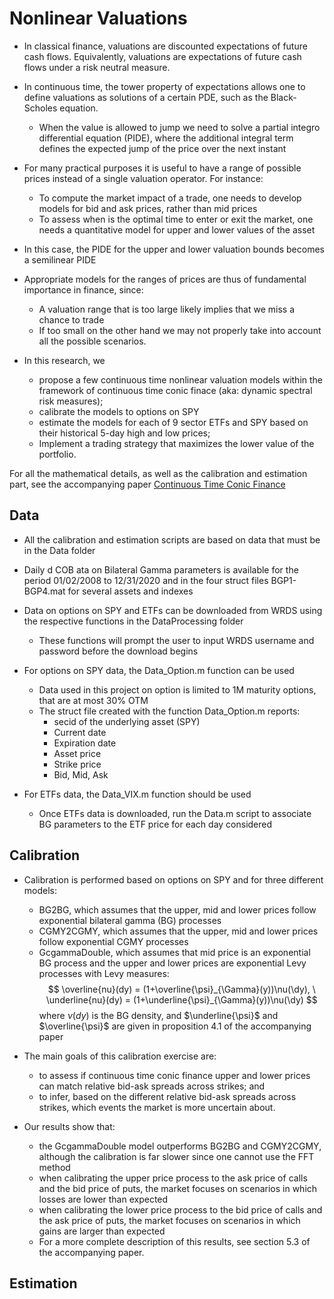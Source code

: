 # Nonlinear Valuations

- In classical finance, valuations are discounted expectations of future cash flows. Equivalently, valuations are expectations of future cash flows under a risk neutral measure.

- In continuous time, the tower property of expectations allows one to define valuations as solutions of a certain PDE, such as the Black-Scholes equation.
  - When the value is allowed to jump we need to solve a partial integro differential equation (PIDE), where the additional integral term defines the expected jump of the price over the next instant

- For many practical purposes it is useful to have a range of possible prices instead of a single valuation operator. For instance:
  - To compute the market impact of a trade, one needs to develop models for bid and ask prices, rather than mid prices
  - To assess when is the optimal time to enter or exit the market, one needs a quantitative model for upper and lower values of the asset

- In this case, the PIDE for the upper and lower valuation bounds becomes a semilinear PIDE

- Appropriate models for the ranges of prices are thus of fundamental importance in finance, since:
  - A valuation range that is too large likely implies that we miss a chance to trade
  - If too small on the other hand we may not properly take into account all the possible scenarios.

- In this research, we
  - propose a few continuous time nonlinear valuation models within the framework of continuous time conic finace (aka: dynamic spectral risk measures);
  - calibrate the models to options on SPY
  - estimate the models for each of 9 sector ETFs and SPY based on their historical 5-day high and low prices;
  - Implement a trading strategy that maximizes the lower value of the portfolio.

For all the mathematical details, as well as the calibration and estimation part, see the accompanying paper [Continuous Time Conic Finance](https://www.aimsciences.org/article/doi/10.3934/fmf.2023021)

## Data

- All the calibration and estimation scripts are based on data that must be in the Data folder

- Daily d COB ata on Bilateral Gamma parameters is available for the period 01/02/2008 to 12/31/2020 and in the four struct files BGP1-BGP4.mat for several assets and indexes

- Data on options on SPY and ETFs can be downloaded from WRDS using the respective functions in the DataProcessing folder
  - These functions will prompt the user to input  WRDS username and password before the download begins

- For options on SPY data, the Data_Option.m function can be used
  - Data used in this project on option is limited to 1M maturity options, that are at most 30% OTM
  - The struct file created with the function Data_Option.m reports:
    - secid of the underlying asset (SPY)
    - Current date
    - Expiration date
    - Asset price
    - Strike price
    - Bid, Mid, Ask

- For ETFs data, the Data_VIX.m function should be used
  - Once ETFs data is downloaded, run the Data.m script to associate BG parameters to the ETF price for each day considered

## Calibration

- Calibration is performed based on options on SPY and for three different models:
  - BG2BG, which assumes that the upper, mid and lower prices follow exponential bilateral gamma (BG) processes
  - CGMY2CGMY, which assumes that the upper, mid and lower prices follow exponential CGMY processes
  - GcgammaDouble, which assumes that mid price is an exponential BG process and the upper and lower prices are exponential Levy processes with Levy measures:
  $$
  \overline{nu}(dy) = (1+\overline{\psi}_{\Gamma}(y))\nu(\dy), \
  \underline{nu}(dy) = (1+\underline{\psi}_{\Gamma}(y))\nu(\dy)
  $$
  where $\nu(dy)$ is the BG density, and $\underline{\psi}$ and $\overline{\psi}$ are given in proposition 4.1 of the accompanying paper

- The main goals of this calibration exercise are:
  - to assess if continuous time conic finance upper and lower prices can match relative bid-ask spreads across strikes; and
  - to infer, based on the different relative bid-ask spreads across strikes, which events the market is more uncertain about.

- Our results show that:
  - the GcgammaDouble model outperforms BG2BG and CGMY2CGMY, although the calibration is far slower since one cannot use the FFT method
  - when calibrating the upper price process to the ask price of calls and the bid price of puts, the market focuses on scenarios in which losses are lower than expected
  - when calibrating the lower price process to the bid price of calls and the ask price of puts, the market focuses on scenarios in which gains are larger than expected
  - For a more complete description of this results, see section 5.3 of the accompanying paper.

## Estimation
